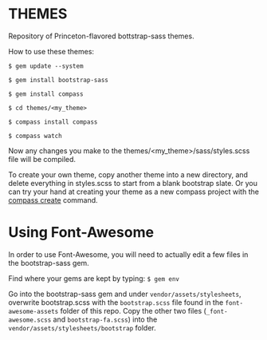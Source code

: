 THEMES
======

Repository of Princeton-flavored bottstrap-sass themes.

How to use these themes:

```$ gem update --system```

```$ gem install bootstrap-sass```

```$ gem install compass```

```$ cd themes/<my_theme>```

```$ compass install compass```

```$ compass watch```

Now any changes you make to the themes/<my_theme>/sass/styles.scss file will be compiled. 

To create your own theme, copy another theme into a new directory, and delete everything in styles.scss to start from a blank bootstrap slate.  Or you can try your hand at creating your theme as a new compass project with the [compass create](http://compass-style.org/install/) command.

# Using Font-Awesome

In order to use Font-Awesome, you will need to actually edit a few files in the bootstrap-sass gem.

Find where your gems are kept by typing: ```$ gem env```

Go into the bootstrap-sass gem and under ```vendor/assets/stylesheets```, overwrite bootstrap.scss with the ```bootstrap.scss``` file found in the ```font-awesome-assets``` folder of this repo.  Copy the other two files (```_font-awesome.scss``` and ```bootstrap-fa.scss```) into the 
```vendor/assets/stylesheets/bootstrap``` folder.

